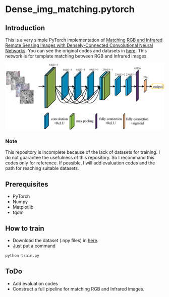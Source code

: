 # Dense_img_matching.pytorch

## Introduction

This is a very simple PyTorch implementation of [Matching RGB and Infrared Remote Sensing Images with Densely-Connected Convolutional Neural Networks](https://www.mdpi.com/2072-4292/11/23/2836). You can see the original codes and datasets in [here](http://gpcv.whu.edu.cn/data/Densely_Connected_CNN.html). This network is for template matching between RGB and Infrared images.

<p align="center"><img src="network.jpg" width="640"\></p>

### Note
This repository is incomplete because of the lack of datasets for training. I do not guarantee the usefulness of this repository. So I recommand this codes only for reference. If possible, I will add evaluation codes and the path for reaching suitable datasets. 

## Prerequisites
* PyTorch
* Numpy
* Matplotlib
* tqdm

## How to train
* Download the dataset (.npy files) in [here](http://gpcv.whu.edu.cn/data/Densely_Connected_CNN.html).
* Just put a command
```bash
python train.py
```
## ToDo
* Add evaluation codes
* Construct a full pipeline for matching RGB and Infrared images.
